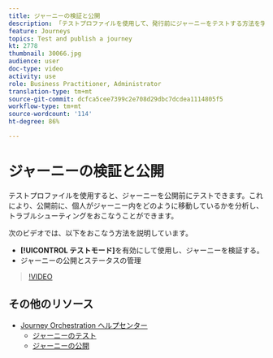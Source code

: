 ```yaml
---
title: ジャーニーの検証と公開
description: 「テストプロファイルを使用して、発行前にジャーニーをテストする方法を学びます。 」
feature: Journeys
topics: Test and publish a journey
kt: 2778
thumbnail: 30066.jpg
audience: user
doc-type: video
activity: use
role: Business Practitioner, Administrator
translation-type: tm+mt
source-git-commit: dcfca5cee7399c2e708d29dbc7dcdea1114805f5
workflow-type: tm+mt
source-wordcount: '114'
ht-degree: 86%

---
```



# ジャーニーの検証と公開

テストプロファイルを使用すると、ジャーニーを公開前にテストできます。これにより、公開前に、個人がジャーニー内をどのように移動しているかを分析し、トラブルシューティングをおこなうことができます。

次のビデオでは、以下をおこなう方法を説明しています。

* **[!UICONTROL テストモード]**&#x200B;を有効にして使用し、ジャーニーを検証する。
* ジャーニーの公開とステータスの管理

>[!VIDEO](https://video.tv.adobe.com/v/30066?quality=12)

## その他のリソース

* [Journey Orchestration ヘルプセンター](https://docs.adobe.com/content/help/ja-JP/journeys/using/journey-orchestration-home.html)
   * [ジャーニーのテスト](https://docs.adobe.com/content/help/ja-JP/journeys/using/building-journeys/journeytesting.html)
   * [ジャーニーの公開](https://docs.adobe.com/content/help/ja-JP/journeys/using/building-journeys/journeypublication.html)
